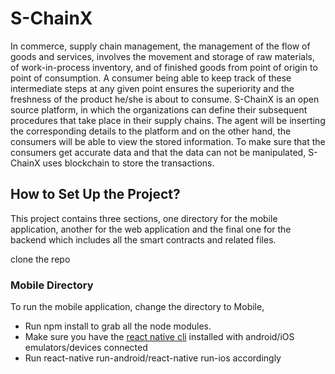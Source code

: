 # S-ChainX
In commerce, supply chain management, the management of the flow of goods and services, involves the movement and storage of raw materials, of work-in-process inventory, and of finished goods from point of origin to point of consumption. A consumer being able to keep track of these intermediate steps at any given point ensures the superiority and the freshness of the product he/she is about to consume. S-ChainX is an open source platform, in which the organizations can define their subsequent procedures that take place in their supply chains. The agent will be inserting the corresponding details to the platform and on the other hand, the consumers will be able to view the stored information. To make sure that the consumers get accurate data and that the data can not be manipulated, S-ChainX uses blockchain to store the transactions.

## How to Set Up the Project?
This project contains three sections, one directory for the mobile application, another for the web application and the final one for the backend which includes all the smart contracts and related files.

clone the repo

### Mobile Directory
To run the mobile application, change the directory to Mobile,
* Run npm install to grab all the node modules.
* Make sure you have the [react native cli](https://github.com/react-native-community/cli) installed with android/iOS emulators/devices connected
* Run react-native run-android/react-native run-ios accordingly
